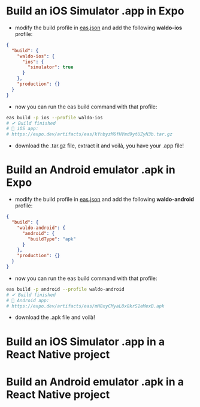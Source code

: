 # Build an iOS Simulator .app in Expo

- modify the build profile in [eas.json](https://docs.expo.dev/build/eas-json) and add the following **waldo-ios** profile:
```json
{
  "build": {
    "waldo-ios": {
      "ios": {
        "simulator": true
      }
    },
    "production": {}
  }
}
```
- now you can run the eas build command with that profile:
```bash
eas build -p ios --profile waldo-ios
# ✔ Build finished
# 🍎 iOS app:
# https://expo.dev/artifacts/eas/kYnbyzM6fHVmd9ytUZyN3b.tar.gz
```
- download the .tar.gz file, extract it and voilà, you have your .app file!



# Build an Android emulator .apk in Expo

- modify the build profile in [eas.json](https://docs.expo.dev/build/eas-json) and add the following **waldo-android** profile:
```json
{
  "build": {
    "waldo-android": {
      "android": {
        "buildType": "apk"
      }
    },
    "production": {}
  }
}
```
- now you can run the eas build command with that profile:
```bash
eas build -p android --profile waldo-android
# ✔ Build finished
# 🤖 Android app:
# https://expo.dev/artifacts/eas/mH8xyCMyaL8x8krS1eMexB.apk
```
- download the .apk file and voilà!


# Build an iOS Simulator .app in a React Native project
# Build an Android emulator .apk in a React Native project